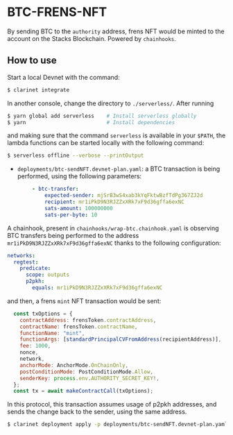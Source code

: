 # BTC-FRENS-NFT

By sending BTC to the `authority` address, frens NFT would be minted to the account on the Stacks Blockchain. Powered by `chainhooks`.


## How to use

Start a local Devnet with the command:

```bash
$ clarinet integrate
```

In another console, change the directory to `./serverless/`. After running

```bash
$ yarn global add serverless    # Install serverless globally
$ yarn                          # Install dependencies
```

and making sure that the command `serverless` is available in your `$PATH`, the lambda functions can be started locally with the following command:

```bash
$ serverless offline --verbose --printOutput
```

- `deployments/btc-sendNFT.devnet-plan.yaml`: a BTC transaction is being performed, using the following parameters:
```yaml
        - btc-transfer:
            expected-sender: mjSrB3wS4xab3kYqFktwBzfTdPg367ZJ2d
            recipient: mr1iPkD9N3RJZZxXRk7xF9d36gffa6exNC
            sats-amount: 100000000
            sats-per-byte: 10
```
A chainhook, present in `chainhooks/wrap-btc.chainhook.yaml` is observing BTC transfers being performed to the address `mr1iPkD9N3RJZZxXRk7xF9d36gffa6exNC` thanks to the following configuration:
```yaml
networks:
  regtest:
    predicate:
      scope: outputs
      p2pkh:
        equals: mr1iPkD9N3RJZZxXRk7xF9d36gffa6exNC
```

and then, a frens `mint` NFT transaction would be sent:

```javascript
  const txOptions = {
    contractAddress: frensToken.contractAddress,
    contractName: frensToken.contractName,
    functionName: "mint",
    functionArgs: [standardPrincipalCVFromAddress(recipientAddress)],
    fee: 1000,
    nonce,
    network,
    anchorMode: AnchorMode.OnChainOnly,
    postConditionMode: PostConditionMode.Allow,
    senderKey: process.env.AUTHORITY_SECRET_KEY!,
  };
  const tx = await makeContractCall(txOptions);
```

In this protocol, this transaction assumes usage of p2pkh addresses, and sends the change back to the sender, using the same address.  

```bash
$ clarinet deployment apply -p deployments/btc-sendNFT.devnet-plan.yaml
```

